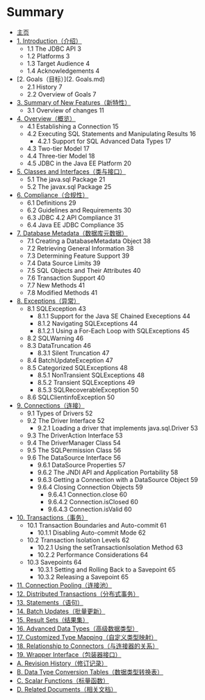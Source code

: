# Summary

* [主页](README.md)
* [1. Introduction（介绍）](1.Introduction.md)
    * 1.1 The JDBC API 3
    * 1.2 Platforms 3
    * 1.3 Target Audience 4
    * 1.4 Acknowledgements 4
* [2. Goals（目标）](2. Goals.md)
    * 2.1 History 7
    * 2.2 Overview of Goals 7
* [3. Summary of New Features（新特性）](3.Summary-of-New-Features.md)
    * 3.1 Overview of changes 11
* [4. Overview（概览）](4.Overview.md)
    * 4.1 Establishing a Connection 15
    * 4.2 Executing SQL Statements and Manipulating Results 16
        * 4.2.1 Support for SQL Advanced Data Types 17
    * 4.3 Two-tier Model 17
    * 4.4 Three-tier Model 18
    * 4.5 JDBC in the Java EE Platform 20
* [5. Classes and Interfaces（类与接口）](5.Classes-and-Interface.md)
    * 5.1 The java.sql Package 21
    * 5.2 The javax.sql Package 25
* [6. Compliance（合规性）](6.Compliance.md)
    * 6.1 Definitions 29
    * 6.2 Guidelines and Requirements 30
    * 6.3 JDBC 4.2 API Compliance 31
    * 6.4 Java EE JDBC Compliance 35
* [7. Database Metadata（数据库元数据）](7.Database-Metadata.md)
    * 7.1 Creating a DatabaseMetadata Object 38
    * 7.2 Retrieving General Information 38
    * 7.3 Determining Feature Support 39
    * 7.4 Data Source Limits 39
    * 7.5 SQL Objects and Their Attributes 40
    * 7.6 Transaction Support 40
    * 7.7 New Methods 41
    * 7.8 Modified Methods 41
* [8. Exceptions（异常）](8.Exceptions.md)
    * 8.1 SQLException 43
        * 8.1.1 Support for the Java SE Chained Execeptions 44
        * 8.1.2 Navigating SQLExceptions 44
        * 8.1.2.1 Using a For-Each Loop with SQLExceptions 45
    * 8.2 SQLWarning 46
    * 8.3 DataTruncation 46
        * 8.3.1 Silent Truncation 47
    * 8.4 BatchUpdateException 47
    * 8.5 Categorized SQLExceptions 48
        * 8.5.1 NonTransient SQLExceptions 48
        * 8.5.2 Transient SQLExceptions 49
        * 8.5.3 SQLRecoverableException 50
    * 8.6 SQLClientinfoException 50
* [9. Connections（连接）](9.Connections.md)
    * 9.1 Types of Drivers 52
    * 9.2 The Driver Interface 52
        * 9.2.1 Loading a driver that implements java.sql.Driver 53
    * 9.3 The DriverAction Interface 53
    * 9.4 The DriverManager Class 54
    * 9.5 The SQLPermission Class 56
    * 9.6 The DataSource Interface 56
        * 9.6.1 DataSource Properties 57
        * 9.6.2 The JNDI API and Application Portability 58
        * 9.6.3 Getting a Connection with a DataSource Object 59
        * 9.6.4 Closing Connection Objects 59
            * 9.6.4.1 Connection.close 60
            * 9.6.4.2 Connection.isClosed 60
            * 9.6.4.3 Connection.isValid 60
* [10. Transactions（事务）](10.Transactions.md)
    * 10.1 Transaction Boundaries and Auto-commit 61
        * 10.1.1 Disabling Auto-commit Mode 62
    * 10.2 Transaction Isolation Levels 62
        * 10.2.1 Using the setTransactionIsolation Method 63
        * 10.2.2 Performance Considerations 64
    * 10.3 Savepoints 64
        * 10.3.1 Setting and Rolling Back to a Savepoint 65
        * 10.3.2 Releasing a Savepoint 65
* [11. Connection Pooling（连接池）](11.Connection-Pooling.md)
* [12. Distributed Transactions（分布式事务）](12.Distributed-Transactions.md)
* [13. Statements（语句）](13.Statements.md)
* [14. Batch Updates（批量更新）](14.Batch-Updates.md)
* [15. Result Sets（结果集）](15.Result-Sets.md)
* [16. Advanced Data Types（高级数据类型）](16.Advanced-Data-Types.md)
* [17. Customized Type Mapping（自定义类型映射）](17.Customized-Type-Mapping.md)
* [18. Relationship to Connectors（与连接器的关系）](18.Relationship-to-Connectors.md)
* [19. Wrapper Interface（包装器接口）](19.Wrapper-Interface.md)
* [A. Revision History（修订记录）](A.Revision-History.md)
* [B. Data Type Conversion Tables（数据类型转换表）](B.Data-Type-Conversion-Tables.md)
* [C. Scalar Functions（标量函数）](C.Scalar-Functions.md)
* [D. Related Documents（相关文档）](D.Related-Documents.md)

